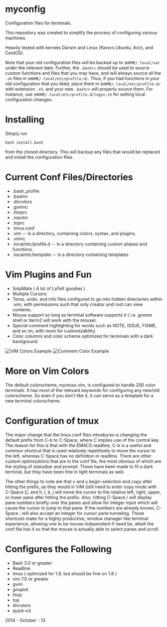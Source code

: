 myconfig
========

Configuration files for terminals.

This repository was created to simplify the process of configuring 
various machines.

Heavily tested with kernels Darwin and Linux (flavors Ubuntu, Arch, and
CentOS).

Note that your old configuration files will be backed up to
`$HOME/.local/var` under the relevant date.
Further, the `.bashrc` should be used to source custom functions and
files that you may have, and will always source all the `.sh` files in
`$HOME/.local/etc/profile.d/`.
Thus, if you had functions in your old configuration that you liked,
place them in `$HOME/.local/etc/profile.d/` with extension `.sh`, and
your new `.bashrc` will properly source them.
For instance, use `$HOME/.local/etc/profile.d/login.sh` for setting
local configuration changes.

Installing 
==========

Simply run 

    bash install.bash

from the cloned directory. This will backup any files that would be
replaced and install the configuration files.


Current Conf Files/Directories
==============================

* .bash\_profile  
* .bashrc  
* .dircolors  
* .gvimrc  
* .htoprc  
* .inputrc  
* .toprc
* .tmux.conf  
* .vim -- Is a directory, containing colors, syntax, and plugins.
* .vimrc  
* .local/etc/profile.d -- Is a directory containing custom aliases and functions.
* .local/etc/template  -- Is a directory containing templates

Vim Plugins and Fun
===================

* SnipMate ( A lot of LaTeX goodies )
* Multiple Cursors
* Temp, undo, and info files configured to go into hidden directories
  within .vim, with permissions such that only creator and root can 
  view contents.
* Mouse support so long as terminal software supports it ( i.e. gnome
  shell or iterm2 will work with the mouse).
* Special comment highlighting for words such as NOTE, ISSUE, FIXME, and 
  so on, with room for customizability.
* Color columns and color scheme optimized for terminals with a dark 
  background.

![ViM Colors Example](http://i.imgur.com/OcdU5F0.png)
![Comment Color Example](http://i.imgur.com/IoSFMeb.png)

More on Vim Colors
==================

The default colorscheme, mymoss.vim, is configured to handle 256 color
  terminals. 
It has most of the relevant keywords for configuring any new/old 
  colorscheme.
So even if you don't like it, it can serve as a template for a new
  terminal colorscheme.

Configuration of tmux
=====================

The major change that the tmux.conf files introduces is changing the 
  default prefix from C-b to C-Space, where C implies use of the control 
  key.
The reason for this is that with the EMACS readline, C-b is a useful
  and common shortcut that is used relatively repetitively to move the
  cursor to the left,
  whereas C-Space has no definition in readline.
There are other custom optimizations that are in the conf file, 
  the most obvious of which are the styling of statusbar and prompt.
These have been made to fit a dark terminal, but they have been fine 
  in light terminals as well.

The other things to note are that v and y begin-selection and copy
  after hitting the prefix, as they would in ViM (still need to enter
  copy mode with C-Space [),
  and h, l, k, j will move the cursor to the relative 
  left, right, upper, or lower pane after hitting the prefix.
Also, hitting C-Space / will display pane numbers briefly over the panes 
  and allow for integer input which will cause the cursor to jump to 
  that pane.
If the numbers are already known, C-Space ; will also accept an integer
  for cursor pane tunneling.
These shortcuts make for a highly productive, window manager
  like terminal experience, allowing one to be mouse independent if need
  be, albeit the conf file has it so that the mouse is actually able to
  select panes and scroll.

Configures the Following
========================

* Bash 3.0 or greater  
* Readline  
* tmux ( optimized for 1.9, but should be fine on 1.8 )
* vim 7.0 or greater
* gvim
* gnuplot
* htop
* top
* dircolors  
* quick-cd  

2014 - October - 13
